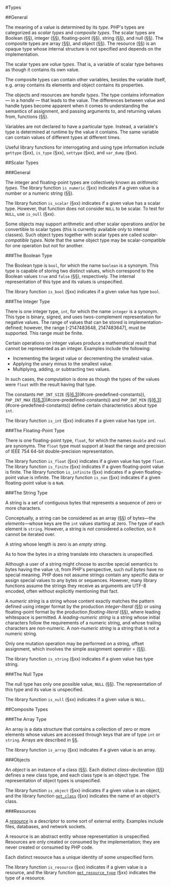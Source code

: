 #Types

##General

The meaning of a value is determined by its *type*. PHP's types are
categorized as *scalar types* and *composite types*. The scalar types
are Boolean ([§§](#the-boolean-type)), integer ([§§](#the-integer-type)), floating-point ([§§](#the-floating-point-type)), string
([§§](#the-string-type)), and null ([§§](#the-null-type)). The composite types are array ([§§](#the-array-type)),
and object ([§§](#objects)). The resource ([§§](#resources)) is an opaque type whose internal structure is not specified and depends
on the implementation.

The scalar types are *value types*. That is, a variable of scalar type
behaves as though it contains its own value.

The composite types can contain other variables, besides the variable itself, e.g.
array contains its elements and object contains its properties.

The objects and resources are *handle types*. The type contains information — in a *handle* —
that leads to the value. The differences between value and handle types become apparent
when it comes to understanding the semantics of assignment, and passing
arguments to, and returning values from, functions ([§§](04-basic-concepts.md#the-memory-model)).

Variables are not declared to have a particular type. Instead, a
variable's type is determined at runtime by the value it contains.
The same variable can contain values of different types at different times.

Useful library functions for interrogating and using type information
include `gettype` (§xx), `is_type` (§xx), `settype` (§xx), and `var_dump`
(§xx).

##Scalar Types

###General

The integer and floating-point types are collectively known as
*arithmetic types*. The library function `is_numeric` (§xx) indicates if
a given value is a number or a numeric string ([§§](#the-string-type)).

The library function `is_scalar` (§xx) indicates if a given value has a
scalar type. However, that function does not consider `NULL` to be scalar.
To test for `NULL`, use `is_null` (§xx).

Some objects may support arithmetic and other scalar operations and/or be
convertible to scalar types (this is currently available only to internal classes).
Such object types together with scalar types are called *scalar-compatible types*.
Note that the same object type may be scalar-compatible for one operation but not for another.

###The Boolean Type

The Boolean type is `bool`, for which the name `boolean` is a synonym. This
type is capable of storing two distinct values, which correspond to the
Boolean values `true` and `false` ([§§](06-constants.md#core-predefined-constants)), respectively.
The internal representation of this type and its values is unspecified.

The library function `is_bool` (§xx) indicates if a given value has type
`bool`.

###The Integer Type

There is one integer type, `int`, for which the name `integer` is a synonym.
This type is binary, signed, and uses twos-complement representation for
negative values. The range of values that can be stored is
implementation-defined; however, the range [-2147483648, 2147483647],
must be supported. This range must be finite.

Certain operations on integer values produce a mathematical result that
cannot be represented as an integer. Examples include the following:

-   Incrementing the largest value or decrementing the smallest value.
-   Applying the unary minus to the smallest value.
-   Multiplying, adding, or subtracting two values.

In such cases, the computation is done as though the types of the values were
`float` with the result having that type.

The constants `PHP_INT_SIZE` (§[[6.3](06-constants.md#core-predefined-constants)](#core-predefined-constants)), `PHP_INT_MAX` (§[[6.3](06-constants.md#core-predefined-constants)](#core-predefined-constants)) and `PHP_INT_MIN` (§[[6.3](06-constants.md#core-predefined-constants)](#core-predefined-constants))
define certain characteristics about type `int`.

The library function `is_int` (§xx) indicates if a given value has type
`int`.

###The Floating-Point Type

There is one floating-point type, `float`, for which the names `double` and
`real` are synonyms. The `float` type must support at least the range and
precision of IEEE 754 64-bit double-precision representation.

The library function `is_float` (§xx) indicates if a given value has type
`float`. The library function `is_finite` (§xx) indicates if a given
floating-point value is finite. The library function `is_infinite` (§xx)
indicates if a given floating-point value is infinite. The library
function `is_nan` (§xx) indicates if a given floating-point value is a
`NaN`.

###The String Type

A string is a set of contiguous bytes that represents a sequence of zero
or more characters.

Conceptually, a string can be considered as an array ([§§](#array-types)) of
bytes—the *elements*—whose keys are the `int` values starting at zero. The
type of each element is `string`. However, a string is *not* considered a
collection, so it cannot be iterated over.

A string whose length is zero is an *empty string*.

As to how the bytes in a string translate into characters is
unspecified.

Although a user of a string might choose to ascribe special semantics to
bytes having the value `\0`, from PHP's perspective, such *null bytes*
have no special meaning. PHP does not assume strings contain any specific
data or assign special values to any bytes or sequences. However, many
library functions assume the strings they receive as arguments are UTF-8
encoded, often without explicitly mentioning that fact.

A *numeric string* is a string whose content exactly matches the pattern
defined using integer format by the production *integer-literal*
([§§](09-lexical-structure.md#integer-literals)) or using floating-point format by the production
*floating-literal* ([§§](09-lexical-structure.md#floating-point-literals)), where leading whitespace is permitted.
A *leading-numeric string* is a string whose initial characters follow
the requirements of a numeric string, and whose trailing characters are
non-numeric. A *non-numeric string* is a string that is not a numeric
string.

Only one mutation operation may be performed on a string, offset
assignment, which involves the simple assignment operator = ([§§](10-expressions.md#simple-assignment)).

The library function `is_string` (§xx) indicates if a given value has
type string.

###The Null Type

The null type has only one possible value, `NULL` ([§§](06-constants.md#core-predefined-constants)). The representation
of this type and its value is unspecified.

The library function `is_null` (§xx) indicates if a given value is `NULL`.

##Composite Types

###The Array Type

An array is a data structure that contains a collection of zero or more
elements whose values are accessed through keys that are of type `int` or
`string`. Arrays are described in [§§](12-arrays.md#arrays).

The library function `is_array` (§xx) indicates if a given value is an
array.

###Objects

An *object* is an instance of a class ([§§](14-classes.md#classes)). Each distinct
*class-declaration* ([§§](14-classes.md#class-declarations)) defines a new class type, and each class
type is an object type. The representation of object types is unspecified.

The library function `is_object` (§xx) indicates if a given value is an
object, and the library function
[`get_class`](http://php.net/manual/function.get-class.php)
(§xx) indicates the name of an object's class.

###Resources

A [*resource*](http://php.net/manual/language.types.resource.php)
is a descriptor to some sort of external entity. Examples include
files, databases, and network sockets.

A resource is an abstract entity whose representation is unspecified.
Resources are only created or consumed by the implementation; they are
never created or consumed by PHP code.

Each distinct resource has a unique identity of some unspecified form.

The library function `is_resource` (§xx) indicates if a given value is a
resource, and the library function
[`get_resource_type`](http://php.net/manual/function.get-resource-type.php)
(§xx) indicates the type of a resource.



